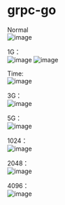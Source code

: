 # grpc-go

Normal  
![image](https://github.com/MinH-09/grpc-go/assets/76146890/a1a78564-ca40-431a-8d79-e93a821f38c1)

1G：  
![image](https://github.com/MinH-09/grpc-go/assets/76146890/3b9a748c-47d8-422a-9ddc-c835f81f80f3)
![image](https://github.com/MinH-09/grpc-go/assets/76146890/58346f3f-7ea5-485c-8fcc-325ebd6f8993)

Time:   
![image](https://github.com/MinH-09/grpc-go/assets/76146890/cea7a825-9d06-4d50-b6c4-8dc11bc1ab4d)


3G：  
![image](https://github.com/MinH-09/grpc-go/assets/76146890/059bb041-aa91-4c46-9b80-cc17b6a50a3c)

5G：  
![image](https://github.com/MinH-09/grpc-go/assets/76146890/d915983d-2c53-40e2-9a70-881ae8ad6357)

1024：  
![image](https://github.com/MinH-09/grpc-go/assets/76146890/01f864a1-d19f-4ce4-9210-6e4e41446655)

2048：   
![image](https://github.com/MinH-09/grpc-go/assets/76146890/fdd10e6f-ddb7-4e33-b413-9e251597ed31)

4096：   
![image](https://github.com/MinH-09/grpc-go/assets/76146890/b2ba1bd3-eed6-4f48-a037-8e0ecd189207)
